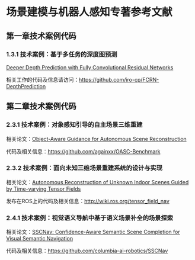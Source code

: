 # 场景建模与机器人感知专著参考文献
## 第一章技术案例代码
### 1.3.1 技术案例：基于多任务的深度图预测
[Deeper Depth Prediction with Fully Convolutional Residual Networks](https://github.com/iro-cp/FCRN-DepthPrediction)

相关工作的代码及信息请访问：https://github.com/iro-cp/FCRN-DepthPrediction


## 第二章技术案例代码
### 2.3.1 技术案例：对象感知引导的自主场景三维重建
相关论文：[Object-Aware Guidance for Autonomous Scene Reconstruction](https://github.com/againxx/OASC-Benchmark)

代码及相关信息：https://github.com/againxx/OASC-Benchmark


### 2.3.2 技术案例：面向未知三维场景重建系统的设计与实现
相关论文：[Autonomous Reconstruction of Unknown Indoor Scenes Guided by Time-varying Tensor Fields](http://wiki.ros.org/tensor_field_nav)

发布在ROS上的代码及相关信息：http://wiki.ros.org/tensor_field_nav

### 2.4.1 技术案例：视觉语义导航中基于语义场景补全的场景探索
相关论文：[SSCNav: Confidence-Aware Semantic Scene Completion for Visual Semantic Navigation](https://github.com/columbia-ai-robotics/SSCNav) 

代码及相关信息：https://github.com/columbia-ai-robotics/SSCNav


